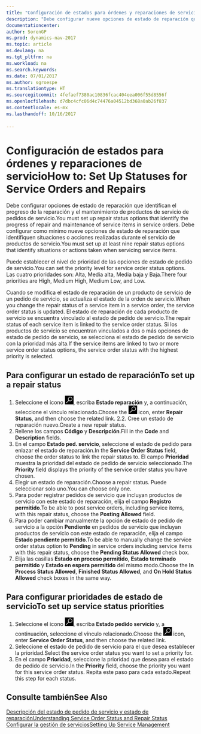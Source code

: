 ```yaml
---
title: "Configuración de estados para órdenes y reparaciones de servicio"
description: "Debe configurar nueve opciones de estado de reparación que identifican el progreso de la reparación y el mantenimiento de productos de servicio de pedidos de servicio."
documentationcenter: 
author: SorenGP
ms.prod: dynamics-nav-2017
ms.topic: article
ms.devlang: na
ms.tgt_pltfrm: na
ms.workload: na
ms.search.keywords: 
ms.date: 07/01/2017
ms.author: sgroespe
ms.translationtype: HT
ms.sourcegitcommit: 4fefaef7380ac10836fcac404eea006f55d8556f
ms.openlocfilehash: d7dbc4cfc06d4c74476a04512bd368a0ab26f837
ms.contentlocale: es-mx
ms.lasthandoff: 10/16/2017

---
```

# <a name="how-to-set-up-statuses-for-service-orders-and-repairs"></a><span data-ttu-id="275d2-103">Configuración de estados para órdenes y reparaciones de servicio</span><span class="sxs-lookup"><span data-stu-id="275d2-103">How to: Set Up Statuses for Service Orders and Repairs</span></span>
<span data-ttu-id="275d2-104">Debe configurar opciones de estado de reparación que identifican el progreso de la reparación y el mantenimiento de productos de servicio de pedidos de servicio.</span><span class="sxs-lookup"><span data-stu-id="275d2-104">You must set up repair status options that identify the progress of repair and maintenance of service items in service orders.</span></span> <span data-ttu-id="275d2-105">Debe configurar como mínimo nueve opciones de estado de reparación que identifiquen situaciones o acciones realizadas durante el servicio de productos de servicio.</span><span class="sxs-lookup"><span data-stu-id="275d2-105">You must set up at least nine repair status options that identify situations or actions taken when servicing service items.</span></span>  

<span data-ttu-id="275d2-106">Puede establecer el nivel de prioridad de las opciones de estado de pedido de servicio.</span><span class="sxs-lookup"><span data-stu-id="275d2-106">You can set the priority level for service order status options.</span></span> <span data-ttu-id="275d2-107">Las cuatro prioridades son: Alta, Media alta, Media baja y Baja.</span><span class="sxs-lookup"><span data-stu-id="275d2-107">There four priorities are High, Medium High, Medium Low, and Low.</span></span>  
  
<span data-ttu-id="275d2-108">Cuando se modifica el estado de reparación de un producto de servicio de un pedido de servicio, se actualiza el estado de la orden de servicio.</span><span class="sxs-lookup"><span data-stu-id="275d2-108">When you change the repair status of a service item in a service order, the service order status is updated.</span></span> <span data-ttu-id="275d2-109">El estado de reparación de cada producto de servicio se encuentra vinculado al estado de pedido de servicio.</span><span class="sxs-lookup"><span data-stu-id="275d2-109">The repair status of each service item is linked to the service order status.</span></span> <span data-ttu-id="275d2-110">Si los productos de servicio se encuentran vinculados a dos o más opciones de estado de pedido de servicio, se selecciona el estado de pedido de servicio con la prioridad más alta.</span><span class="sxs-lookup"><span data-stu-id="275d2-110">If the service items are linked to two or more service order status options, the service order status with the highest priority is selected.</span></span>  

## <a name="to-set-up-a-repair-status"></a><span data-ttu-id="275d2-111">Para configurar un estado de reparación</span><span class="sxs-lookup"><span data-stu-id="275d2-111">To set up a repair status</span></span>  
1. <span data-ttu-id="275d2-112">Seleccione el icono ![Buscar página o informe](media/ui-search/search_small.png "icono Buscar página o informe"), escriba **Estado reparación** y, a continuación, seleccione el vínculo relacionado.</span><span class="sxs-lookup"><span data-stu-id="275d2-112">Choose the ![Search for Page or Report](media/ui-search/search_small.png "Search for Page or Report icon") icon, enter **Repair Status**, and then choose the related link.</span></span> <span data-ttu-id="275d2-113">2.</span><span class="sxs-lookup"><span data-stu-id="275d2-113">2.</span></span> <span data-ttu-id="275d2-114">Cree un estado de reparación nuevo.</span><span class="sxs-lookup"><span data-stu-id="275d2-114">Create a new repair status.</span></span>  
3. <span data-ttu-id="275d2-115">Rellene los campos **Código** y **Descripción**.</span><span class="sxs-lookup"><span data-stu-id="275d2-115">Fill in the **Code** and **Description** fields.</span></span>  
4. <span data-ttu-id="275d2-116">En el campo **Estado ped. servicio**, seleccione el estado de pedido para enlazar el estado de reparación.</span><span class="sxs-lookup"><span data-stu-id="275d2-116">In the **Service Order Status** field, choose the order status to link the repair status to.</span></span> <span data-ttu-id="275d2-117">El campo **Prioridad** muestra la prioridad del estado de pedido de servicio seleccionado.</span><span class="sxs-lookup"><span data-stu-id="275d2-117">The **Priority** field displays the priority of the service order status you have chosen.</span></span>  
5. <span data-ttu-id="275d2-118">Elegir un estado de reparación.</span><span class="sxs-lookup"><span data-stu-id="275d2-118">Choose a repair status.</span></span> <span data-ttu-id="275d2-119">Puede seleccionar solo uno.</span><span class="sxs-lookup"><span data-stu-id="275d2-119">You can choose only one.</span></span>  
6. <span data-ttu-id="275d2-120">Para poder registrar pedidos de servicio que incluyan productos de servicio con este estado de reparación, elija el campo **Registro permitido**.</span><span class="sxs-lookup"><span data-stu-id="275d2-120">To be able to post service orders, including service items, with this repair status, choose the **Posting Allowed** field.</span></span>  
7. <span data-ttu-id="275d2-121">Para poder cambiar manualmente la opción de estado de pedido de servicio a la opción **Pendiente** en pedidos de servicio que incluyan productos de servicio con este estado de reparación, elija el campo **Estado pendiente permitido**.</span><span class="sxs-lookup"><span data-stu-id="275d2-121">To be able to manually change the service order status option to **Pending** in service orders including service items with this repair status, choose the **Pending Status Allowed** check box.</span></span>  
8. <span data-ttu-id="275d2-122">Elija las casillas **Estado en proceso permitido**, **Estado terminado permitido** y **Estado en espera permitido** del mismo modo.</span><span class="sxs-lookup"><span data-stu-id="275d2-122">Choose the **In Process Status Allowed**, **Finished Status Allowed**, and **On Hold Status Allowed** check boxes in the same way.</span></span>
  
## <a name="to-set-up-service-status-priorities"></a><span data-ttu-id="275d2-123">Para configurar prioridades de estado de servicio</span><span class="sxs-lookup"><span data-stu-id="275d2-123">To set up service status priorities</span></span>  
1. <span data-ttu-id="275d2-124">Seleccione el icono ![Buscar página o informe](media/ui-search/search_small.png "icono Buscar página o informe"), escriba **Estado pedido servicio** y, a continuación, seleccione el vínculo relacionado.</span><span class="sxs-lookup"><span data-stu-id="275d2-124">Choose the ![Search for Page or Report](media/ui-search/search_small.png "Search for Page or Report icon") icon, enter **Service Order Status**, and then choose the related link.</span></span>  
2. <span data-ttu-id="275d2-125">Seleccione el estado de pedido de servicio para el que desea establecer la prioridad.</span><span class="sxs-lookup"><span data-stu-id="275d2-125">Select the service order status you want to set a priority for.</span></span>  
3. <span data-ttu-id="275d2-126">En el campo **Prioridad**, seleccione la prioridad que desea para el estado de pedido de servicio.</span><span class="sxs-lookup"><span data-stu-id="275d2-126">In the **Priority** field, choose the priority you want for this service order status.</span></span> <span data-ttu-id="275d2-127">Repita este paso para cada estado.</span><span class="sxs-lookup"><span data-stu-id="275d2-127">Repeat this step for each status.</span></span>  
  
## <a name="see-also"></a><span data-ttu-id="275d2-128">Consulte también</span><span class="sxs-lookup"><span data-stu-id="275d2-128">See Also</span></span>  
[<span data-ttu-id="275d2-129">Descripción del estado de pedido de servicio y estado de reparación</span><span class="sxs-lookup"><span data-stu-id="275d2-129">Understanding Service Order Status and Repair Status</span></span>]()  
[<span data-ttu-id="275d2-130">Configurar la gestión de servicios</span><span class="sxs-lookup"><span data-stu-id="275d2-130">Setting Up Service Management</span></span>](service-setup-service.md)  

